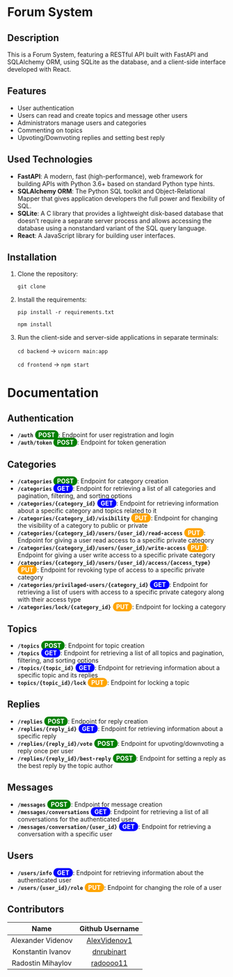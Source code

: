 # Forum System

## Description

This is a Forum System, featuring a RESTful API built with FastAPI and SQLAlchemy ORM, using SQLite as the database, and a client-side interface developed with React.

## Features

- User authentication
- Users can read and create topics and message other users
- Administrators manage users and categories
- Commenting on topics
- Upvoting/Downvoting replies and setting best reply

## Used Technologies

- **FastAPI**: A modern, fast (high-performance), web framework for building APIs with Python 3.6+ based on standard Python type hints.
- **SQLAlchemy ORM**: The Python SQL toolkit and Object-Relational Mapper that gives application developers the full power and flexibility of SQL.
- **SQLite**: A C library that provides a lightweight disk-based database that doesn’t require a separate server process and allows accessing the database using a nonstandard variant of the SQL query language.
- **React**: A JavaScript library for building user interfaces.

## Installation
1. Clone the repository:
    
    ```git clone```

2. Install the requirements:

    ```pip install -r requirements.txt```

    ```npm install```

3. Run the client-side and server-side applications in separate terminals:

    ```cd backend``` -> ```uvicorn main:app```

    ```cd frontend``` -> ```npm start```


# Documentation

## Authentication
- **`/auth`** <span style="background-color:green; color:white; border-radius: 10px; padding: 2px 8px; font-weight: bold;">POST</span>: Endpoint for user registration and login
- **`/auth/token`** <span style="background-color:green; color:white; border-radius: 10px; padding: 2px 8px; font-weight: bold;">POST</span>: Endpoint for token generation

## Categories
- **`/categories`** <span style="background-color:green; color:white; border-radius: 10px; padding: 2px 8px; font-weight: bold;">POST</span>: Endpoint for category creation
- **`/categories`** <span style="background-color:blue; color:white; border-radius: 10px; padding: 2px 8px; font-weight: bold;">GET</span>: Endpoint for retrieving a list of all categories and pagination, filtering, and sorting options
- **`/categories/{category_id}`** <span style="background-color:blue; color:white; border-radius: 10px; padding: 2px 8px; font-weight: bold;">GET</span>: Endpoint for retrieving information about a specific category and topics related to it
- **`/categories/{category_id}/visibility`** <span style="background-color:orange; color:white; border-radius: 10px; padding: 2px 8px; font-weight: bold;">PUT</span>: Endpoint for changing the visibility of a category to public or private
- **`/categories/{category_id}/users/{user_id}/read-access`** <span style="background-color:orange; color:white; border-radius: 10px; padding: 2px 8px; font-weight: bold;">PUT</span>: Endpoint for giving a user read access to a specific private category
- **`/categories/{category_id}/users/{user_id}/write-access`** <span style="background-color:orange; color:white; border-radius: 10px; padding: 2px 8px; font-weight: bold;">PUT</span>: Endpoint for giving a user write access to a specific private category
- **`/categories/{category_id}/users/{user_id}/access/{access_type}`** <span style="background-color:orange; color:white; border-radius: 10px; padding: 2px 8px; font-weight: bold;">PUT</span>: Endpoint for revoking type of access to a specific private category
- **`/categories/privilaged-users/{category_id}`** <span style="background-color:blue; color:white; border-radius: 10px; padding: 2px 8px; font-weight: bold;">GET</span>: Endpoint for retrieving a list of users with access to a specific private category along with their access type
- **`/categories/lock/{category_id}`** <span style="background-color:orange; color:white; border-radius: 10px; padding: 2px 8px; font-weight: bold;">PUT</span>: Endpoint for locking a category

## Topics
- **`/topics`** <span style="background-color:green; color:white; border-radius: 10px; padding: 2px 8px; font-weight: bold;">POST</span>: Endpoint for topic creation
- **`/topics`** <span style="background-color:blue; color:white; border-radius: 10px; padding: 2px 8px; font-weight: bold;">GET</span>: Endpoint for retrieving a list of all topics and pagination, filtering, and sorting options
- **`/topics/{topic_id}`** <span style="background-color:blue; color:white; border-radius: 10px; padding: 2px 8px; font-weight: bold;">GET</span>: Endpoint for retrieving information about a specific topic and its replies
- **`topics/{topic_id}/lock`** <span style="background-color:orange; color:white; border-radius: 10px; padding: 2px 8px; font-weight: bold;">PUT</span>: Endpoint for locking a topic

## Replies
- **`/replies`** <span style="background-color:green; color:white; border-radius: 10px; padding: 2px 8px; font-weight: bold;">POST</span>: Endpoint for reply creation
- **`/replies/{reply_id}`** <span style="background-color:blue; color:white; border-radius: 10px; padding: 2px 8px; font-weight: bold;">GET</span>: Endpoint for retrieving information about a specific reply
- **`/replies/{reply_id}/vote`** <span style="background-color:green; color:white; border-radius: 10px; padding: 2px 8px; font-weight: bold;">POST</span>: Endpoint for upvoting/downvoting a reply once per user
- **`/replies/{reply_id}/best-reply`** <span style="background-color:green; color:white; border-radius: 10px; padding: 2px 8px; font-weight: bold;">POST</span>: Endpoint for setting a reply as the best reply by the topic author

## Messages
- **`/messages`** <span style="background-color:green; color:white; border-radius: 10px; padding: 2px 8px; font-weight: bold;">POST</span>: Endpoint for message creation
- **`/messages/conversations`** <span style="background-color:blue; color:white; border-radius: 10px; padding: 2px 8px; font-weight: bold;">GET</span>: Endpoint for retrieving a list of all conversations for the authenticated user
- **`/messages/conversation/{user_id}`** <span style="background-color:blue; color:white; border-radius: 10px; padding: 2px 8px; font-weight: bold;">GET</span>: Endpoint for retrieving a conversation with a specific user

## Users
- **`/users/info`** <span style="background-color:blue; color:white; border-radius: 10px; padding: 2px 8px; font-weight: bold;">GET</span>: Endpoint for retrieving information about the authenticated user
- **`/users/{user_id}/role`** <span style="background-color:orange; color:white; border-radius: 10px; padding: 2px 8px; font-weight: bold;">PUT</span>: Endpoint for changing the role of a user


## Contributors

|       Name            |                   Github Username                 |
|:---------------------:|:-------------------------------------------------:|
| Alexander Videnov     | [AlexVidenov1](https://github.com/AlexVidenov1)   |
| Konstantin Ivanov     | [dnrubinart](https://github.com/dnrubinart)       |
| Radostin Mihaylov     | [radoooo11](https://github.com/radoooo11)         |